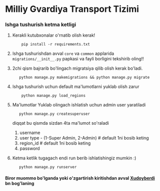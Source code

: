 
# Milliy Gvardiya Transport Tizimi

### Ishga tushurish ketma ketligi

1. Kerakli kutubxonalar o'rnatib olish kerak!
    ```
        pip install -r requirements.txt      
    ```
2. Ishga tushurishdan avval `core` va `common` applarida `migrations/__init__.py` papkasi va fayli borligini tekshirib oling!!
3. 2chi qism bajrarib bo'lingach migratsiya qilib olish kerak bo'ladi.
    ```
       python manage.py makemigrations && python manage.py migrate
    ```
    

4. Ishga tushurish uchun default ma'lumotlarni yuklab olish zarur
    ```
        python manage.py load_regions
   ```
5. Ma'lumotlar Yuklab olingach ishlatish uchun admin user yaratiladi
   ```commandline
      python manage.py createsuperuser
   ``` 
   diqqat bu qismda sizdan 4ta ma'lumot so'raladi
   1. username
   2. user type - (1-Super Admin, 2-Admin) # default 1ni bosib keting
   3. region_id # default 1ni bosib keting
   4. password

6. Ketma ketlik tugagach endi run berib ishlatishingiz mumkin :)
   ```commandline
      python manage.py runserver
   ```
   

#### Biror muommo bo'lganda yoki o'zgartirish kiritishdan avval [Xudoyberdi](https://t.me/xudikk)  bn bog'laning